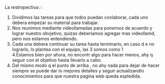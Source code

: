 La restropectiva💡:

1. Dividimos las  tareas para que todos puedan conlaborar, cada uno debera empezar su material para trabajar.
2. Nos reunimos mediante videollamadas para ponernos de acuerdo y lograr nuestro obvjetivo, quizas deberiamos agregar mas videollamd, pero nos estamos entendiendo.
3. Cada una debera continuar su tarea hasta terminarlo, en caso d e  no lograrlo, lo plantea con el equipo, las 3 somos como 1                                              
4.Estamos bien por ahora, no encontr algo para hacer menos, ahy q  seguir con  el objetivo hasta llevarlo a cabo.
5. Del mismo modo q el punto de arriba , no ahy nada para dejar de hacer siempre  se puede dar lo mejores detalles y seguir actualizandlo  conocimientos para que 
nuestra pagina web queda espledida.
